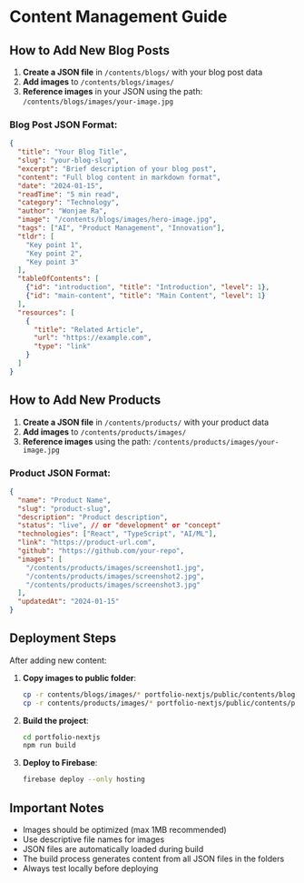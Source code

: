 # Content Management Guide

## How to Add New Blog Posts

1. **Create a JSON file** in `/contents/blogs/` with your blog post data
2. **Add images** to `/contents/blogs/images/` 
3. **Reference images** in your JSON using the path: `/contents/blogs/images/your-image.jpg`

### Blog Post JSON Format:
```json
{
  "title": "Your Blog Title",
  "slug": "your-blog-slug",
  "excerpt": "Brief description of your blog post",
  "content": "Full blog content in markdown format",
  "date": "2024-01-15",
  "readTime": "5 min read",
  "category": "Technology",
  "author": "Wonjae Ra",
  "image": "/contents/blogs/images/hero-image.jpg",
  "tags": ["AI", "Product Management", "Innovation"],
  "tldr": [
    "Key point 1",
    "Key point 2",
    "Key point 3"
  ],
  "tableOfContents": [
    {"id": "introduction", "title": "Introduction", "level": 1},
    {"id": "main-content", "title": "Main Content", "level": 1}
  ],
  "resources": [
    {
      "title": "Related Article",
      "url": "https://example.com",
      "type": "link"
    }
  ]
}
```

## How to Add New Products

1. **Create a JSON file** in `/contents/products/` with your product data
2. **Add images** to `/contents/products/images/`
3. **Reference images** using the path: `/contents/products/images/your-image.jpg`

### Product JSON Format:
```json
{
  "name": "Product Name",
  "slug": "product-slug",
  "description": "Product description",
  "status": "live", // or "development" or "concept"
  "technologies": ["React", "TypeScript", "AI/ML"],
  "link": "https://product-url.com",
  "github": "https://github.com/your-repo",
  "images": [
    "/contents/products/images/screenshot1.jpg",
    "/contents/products/images/screenshot2.jpg",
    "/contents/products/images/screenshot3.jpg"
  ],
  "updatedAt": "2024-01-15"
}
```

## Deployment Steps

After adding new content:

1. **Copy images to public folder**:
   ```bash
   cp -r contents/blogs/images/* portfolio-nextjs/public/contents/blogs/images/
   cp -r contents/products/images/* portfolio-nextjs/public/contents/products/images/
   ```

2. **Build the project**:
   ```bash
   cd portfolio-nextjs
   npm run build
   ```

3. **Deploy to Firebase**:
   ```bash
   firebase deploy --only hosting
   ```

## Important Notes

- Images should be optimized (max 1MB recommended)
- Use descriptive file names for images
- JSON files are automatically loaded during build
- The build process generates content from all JSON files in the folders
- Always test locally before deploying
